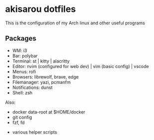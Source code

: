 # akisarou dotfiles

This is the configuration of my Arch linux and other useful programs

## Packages

- WM: i3
- Bar: polybar
- Terminal: st | kitty | alacritty
- Editor: nvim (configured for web dev) | vim (basic config) | vscode
- Menus: rofi
- Browsers: librewolf, brave, edge
- Filemanager: yazi, pcmanfm
- Notifications: dunst
- Shell: zsh

Also:

- docker data-root at $HOME/docker
- git config
- fzf, fd

* various helper scripts
